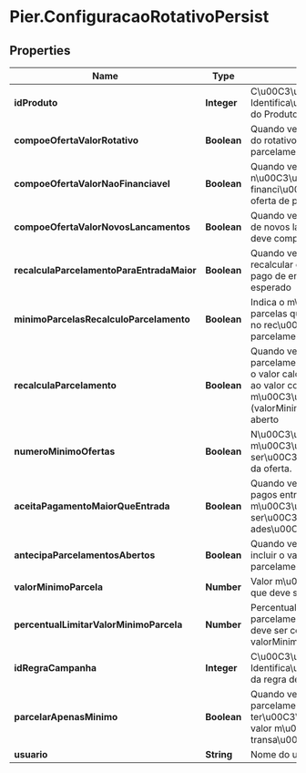 # Pier.ConfiguracaoRotativoPersist

## Properties
Name | Type | Description | Notes
------------ | ------------- | ------------- | -------------
**idProduto** | **Integer** | C\u00C3\u00B3digo de Identifica\u00C3\u00A7\u00C3\u00A3o do Produto (idProduto). | [optional] 
**compoeOfertaValorRotativo** | **Boolean** | Quando verdadeiro, indica que o valor do rotativo deve compor a oferta de parcelamento. | [optional] 
**compoeOfertaValorNaoFinanciavel** | **Boolean** | Quando verdadeiro, indica que o valor n\u00C3\u00A3o financi\u00C3\u00A1vel deve compor a oferta de parcelamento. | [optional] 
**compoeOfertaValorNovosLancamentos** | **Boolean** | Quando verdadeiro, indica que o valor de novos lan\u00C3\u00A7amentos deve compor a oferta de parcelamento | [optional] 
**recalculaParcelamentoParaEntradaMaior** | **Boolean** | Quando verdadeiro, indica que deve recalcular o parcelamento caso o valor pago de entrada seja maior que o valor esperado | [optional] 
**minimoParcelasRecalculoParcelamento** | **Boolean** | Indica o m\u00C3\u00ADnimo de parcelas que ser\u00C3\u00A1 acatado no rec\u00C3\u00A1lculo do parcelamento. | [optional] 
**recalculaParcelamento** | **Boolean** | Quando verdadeiro, indica que o parcelamento deve ser recalculado caso o valor calculado da oferta seja inferior ao valor configurado m\u00C3\u00ADnimo da parcela (valorMinimoParcela) e de percentual aberto | [optional] 
**numeroMinimoOfertas** | **Boolean** | N\u00C3\u00BAmero m\u00C3\u00ADnimo de parcelas que ser\u00C3\u00A1 acatado no recalculo da oferta. | [optional] 
**aceitaPagamentoMaiorQueEntrada** | **Boolean** | Quando verdadeiro, indica que valores pagos entre o valor da entrada e o m\u00C3\u00ADnimo da fatura ser\u00C3\u00A3o acatados para a ades\u00C3\u00A3o ao parcelamento | [optional] 
**antecipaParcelamentosAbertos** | **Boolean** | Quando verdadeiro, indica que deve-se incluir o valor presente dos parcelamentos em aberto. | [optional] 
**valorMinimoParcela** | **Number** | Valor m\u00C3\u00ADnimo da parcela que deve ser aceito na oferta. | [optional] 
**percentualLimitarValorMinimoParcela** | **Number** | Percentual sobre os valores de parcelamento anteriores em aberto que deve ser considerado para limitar valorMinimoParcela. | [optional] 
**idRegraCampanha** | **Integer** | C\u00C3\u00B3digo de Identifica\u00C3\u00A7\u00C3\u00A3o da regra de campanha. | [optional] 
**parcelarApenasMinimo** | **Boolean** | Quando verdadeiro, indica que parcelamento ofertado ter\u00C3\u00A1 como valor base o valor m\u00C3\u00ADnimo das transa\u00C3\u00A7\u00C3\u00B5es. | [optional] 
**usuario** | **String** | Nome do usu\u00C3\u00A1rio | [optional] 


